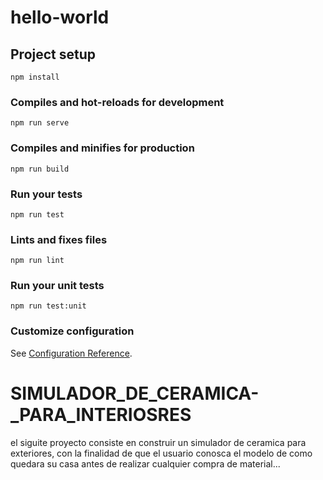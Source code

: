 # hello-world

## Project setup
```
npm install
```

### Compiles and hot-reloads for development
```
npm run serve
```

### Compiles and minifies for production
```
npm run build
```

### Run your tests
```
npm run test
```

### Lints and fixes files
```
npm run lint
```

### Run your unit tests
```
npm run test:unit
```

### Customize configuration
See [Configuration Reference](https://cli.vuejs.org/config/).
# SIMULADOR_DE_CERAMICA-_PARA_INTERIOSRES

el siguite proyecto consiste en construir un simulador
de ceramica para exteriores, con la finalidad de que el usuario 
conosca el modelo de como quedara su casa antes de realizar cualquier
compra de material...
